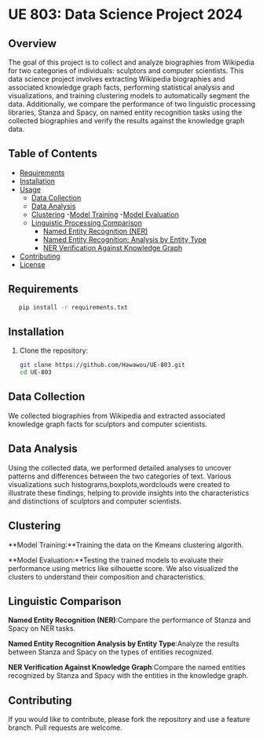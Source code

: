 # UE 803: Data Science Project 2024

## Overview

The goal of this project is to collect and analyze biographies from Wikipedia for two categories of individuals: sculptors and computer scientists. This data science project involves extracting Wikipedia biographies and associated knowledge graph facts, performing statistical analysis and visualizations, and training clustering models to automatically segment the data. Additionally, we compare the performance of two linguistic processing libraries, Stanza and Spacy, on named entity recognition tasks using the collected biographies and verify the results against the knowledge graph data.

## Table of Contents

- [Requirements](#requirements)
- [Installation](#installation)
- [Usage](#usage)
  - [Data Collection](#data-collection)
  - [Data Analysis](#data-analysis)
  - [Clustering](#clustering)
    -[Model Training](#model-training)
    -[Model Evaluation](#model-evaluation)
  - [Linguistic Processing Comparison](#linguistic-processing-comparison)
    - [Named Entity Recognition (NER)](#named-entity-recognition-ner)
    - [Named Entity Recognition: Analysis by Entity Type](#named-entity-recognition-analysis-by-entity-type)
    - [NER Verification Against Knowledge Graph](#named-entity-recognition-verification-against-knowledge-graph)
- [Contributing](#contributing)
- [License](#license)
     

## Requirements
```bash
   pip install -r requirements.txt
```

## Installation

1. Clone the repository:
   ```bash
   git clone https://github.com/Hawawou/UE-803.git
   cd UE-803
   
## Data Collection
We collected biographies from Wikipedia and extracted associated knowledge graph facts for sculptors and computer scientists. 
## Data Analysis
   Using the collected data, we performed detailed analyses to uncover patterns and differences between the two categories of text. Various visualizations such 
   histograms,boxplots,wordclouds were created to illustrate these findings, helping to provide insights into the characteristics and 
   distinctions of sculptors and computer scientists.

## Clustering

**Model Training:**Training the data on the Kmeans clustering algorith.

**Model Evaluation:**Testing the trained models to evaluate their performance using metrics like silhouette score. We also visualized the clusters to understand their composition and characteristics.

## Linguistic Comparison
**Named Entity Recognition (NER)**:Compare the performance of Stanza and Spacy on NER tasks.

**Named Entity Recognition Analysis by Entity Type**:Analyze the results between Stanza and Spacy on the types of entities recognized.

**NER Verification Against Knowledge Graph**:Compare the named entities recognized by Stanza and Spacy with the entities in the knowledge graph.  
## Contributing
   If you would like to contribute, please fork the repository and use a feature branch. Pull requests are welcome.

